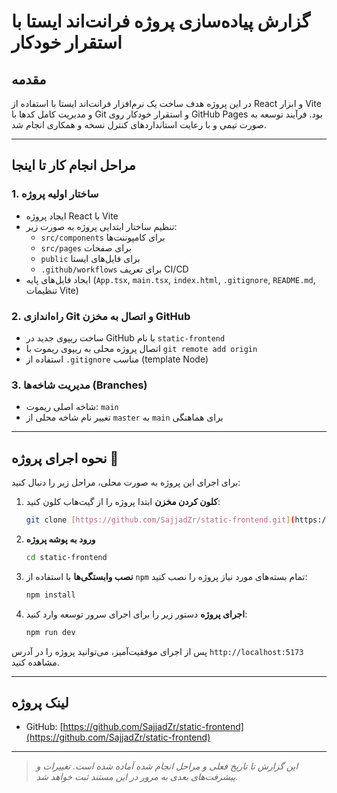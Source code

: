 <!-- # گزارش پیاده‌سازی پروژه فرانت‌اند ایستا با استقرار خودکار

## مقدمه

در این پروژه هدف ساخت یک نرم‌افزار فرانت‌اند ایستا با استفاده از React و ابزار Vite و مدیریت کامل کدها با Git و استقرار خودکار روی GitHub Pages بود. فرآیند توسعه به صورت تیمی و با رعایت استانداردهای کنترل نسخه و همکاری انجام شد.

---

## مراحل انجام کار تا اینجا

### 1. ساختار اولیه پروژه

- ایجاد پروژه React با Vite  
- تنظیم ساختار ابتدایی پروژه به صورت زیر:  
  - `src/components` برای کامپوننت‌ها  
  - `src/pages` برای صفحات  
  - `public` برای فایل‌های ایستا  
  - `.github/workflows` برای تعریف CI/CD  
- ایجاد فایل‌های پایه (`App.tsx`, `main.tsx`, `index.html`, `.gitignore`, `README.md`, تنظیمات Vite)

### 2. راه‌اندازی Git و اتصال به مخزن GitHub

- ساخت ریپوی جدید در GitHub با نام `static-frontend`  
- اتصال پروژه محلی به ریپوی ریموت با `git remote add origin`  
- استفاده از `.gitignore` مناسب (template Node)  


### 3. مدیریت شاخه‌ها (Branches)

- شاخه اصلی ریموت: `main`  
- تغییر نام شاخه محلی از `master` به `main` برای هماهنگی  



## لینک پروژه

-  GitHub: [https://github.com/SajjadZr/static-frontend](https://github.com/SajjadZr/static-frontend)  

---

> *این گزارش تا تاریخ فعلی و مراحل انجام شده آماده شده است. تغییرات و پیشرفت‌های بعدی به مرور در این مستند ثبت خواهد شد.* -->
# گزارش پیاده‌سازی پروژه فرانت‌اند ایستا با استقرار خودکار

## مقدمه

در این پروژه هدف ساخت یک نرم‌افزار فرانت‌اند ایستا با استفاده از React و ابزار Vite و مدیریت کامل کدها با Git و استقرار خودکار روی GitHub Pages بود. فرآیند توسعه به صورت تیمی و با رعایت استانداردهای کنترل نسخه و همکاری انجام شد.

---

## مراحل انجام کار تا اینجا

### 1. ساختار اولیه پروژه

- ایجاد پروژه React با Vite
- تنظیم ساختار ابتدایی پروژه به صورت زیر:
  - `src/components` برای کامپوننت‌ها
  - `src/pages` برای صفحات
  - `public` برای فایل‌های ایستا
  - `.github/workflows` برای تعریف CI/CD
- ایجاد فایل‌های پایه (`App.tsx`, `main.tsx`, `index.html`, `.gitignore`, `README.md`, تنظیمات Vite)

### 2. راه‌اندازی Git و اتصال به مخزن GitHub

- ساخت ریپوی جدید در GitHub با نام `static-frontend`
- اتصال پروژه محلی به ریپوی ریموت با `git remote add origin`
- استفاده از `.gitignore` مناسب (template Node)

### 3. مدیریت شاخه‌ها (Branches)

- شاخه اصلی ریموت: `main`
- تغییر نام شاخه محلی از `master` به `main` برای هماهنگی

---

## نحوه اجرای پروژه 🚀

برای اجرای این پروژه به صورت محلی، مراحل زیر را دنبال کنید:

1.  **کلون کردن مخزن**
    ابتدا پروژه را از گیت‌هاب کلون کنید:
    ```bash
    git clone [https://github.com/SajjadZr/static-frontend.git](https://github.com/SajjadZr/static-frontend.git)
    ```

2.  **ورود به پوشه پروژه**
    ```bash
    cd static-frontend
    ```

3.  **نصب وابستگی‌ها**
    با استفاده از `npm` تمام بسته‌های مورد نیاز پروژه را نصب کنید:
    ```bash
    npm install
    ```

4.  **اجرای پروژه**
    دستور زیر را برای اجرای سرور توسعه وارد کنید:
    ```bash
    npm run dev
    ```

پس از اجرای موفقیت‌آمیز، می‌توانید پروژه را در آدرس `http://localhost:5173` مشاهده کنید.

---

## لینک پروژه

-   GitHub: [https://github.com/SajjadZr/static-frontend](https://github.com/SajjadZr/static-frontend)

---

> *این گزارش تا تاریخ فعلی و مراحل انجام شده آماده شده است. تغییرات و پیشرفت‌های بعدی به مرور در این مستند ثبت خواهد شد.*